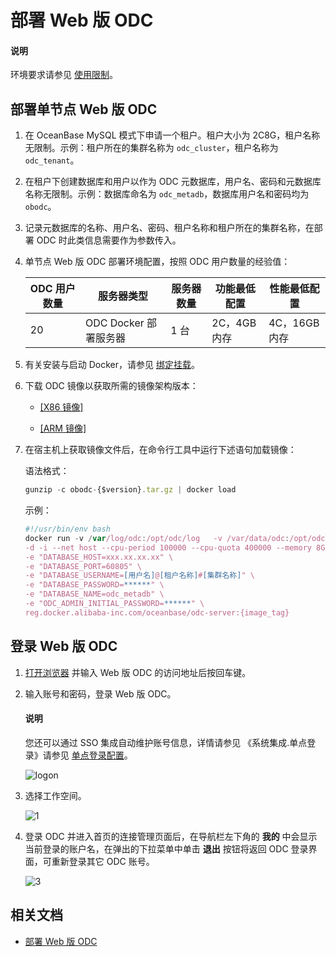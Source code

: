 # 部署 Web 版 ODC

<main id="notice" type='explain'>
   <h4>说明</h4>
   <p>环境要求请参见 <a href="../../200.odc-overview/500.product-limits.md">使用限制</a>。</p>
</main> 

## 部署单节点 Web 版 ODC

1. 在 OceanBase MySQL 模式下申请一个租户。租户大小为 2C8G，租户名称无限制。示例：租户所在的集群名称为 `odc_cluster`，租户名称为 `odc_tenant`。

2. 在租户下创建数据库和用户以作为 ODC 元数据库，用户名、密码和元数据库名称无限制。示例：数据库命名为 `odc_metadb`，数据库用户名和密码均为 `obodc`。

3. 记录元数据库的名称、用户名、密码、租户名称和租户所在的集群名称，在部署 ODC 时此类信息需要作为参数传入。

4. 单节点 Web 版 ODC 部署环境配置，按照 ODC 用户数量的经验值：

    | ODC 用户数量 | 服务器类型|服务器数量|功能最低配置|性能最低配置|
    | ------------- |-------------   |-------------|-------------|-------------|
    | 20  |  ODC Docker 部署服务器 |1 台|2C，4GB 内存|4C，16GB 内存|

5. 有关安装与启动 Docker，请参见 [绑定挂载](https://docs.docker.com/storage/bind-mounts/)。

6. 下载 ODC 镜像以获取所需的镜像架构版本：

   - [\[X86 镜像\]](https://obodc-front.oss-cn-beijing.aliyuncs.com/ODC4.2.0-beta/obodc4.2.0-beta.tar.gz)<br>

   - [\[ARM 镜像\]](https://obodc-front.oss-cn-beijing.aliyuncs.com/ODC4.2.0-beta/obodc4.2.0-beta_arm.tar.gz)

7. 在宿主机上获取镜像文件后，在命令行工具中运行下述语句加载镜像：

   语法格式：

   ```javascript
   gunzip -c obodc-{$version}.tar.gz | docker load
   ```

   示例：

   ```javascript
   #!/usr/bin/env bash
   docker run -v /var/log/odc:/opt/odc/log   -v /var/data/odc:/opt/odc/data \
   -d -i --net host --cpu-period 100000 --cpu-quota 400000 --memory 8G --name "obodc" \
   -e "DATABASE_HOST=xxx.xx.xx.xx" \
   -e "DATABASE_PORT=60805" \
   -e "DATABASE_USERNAME=[用户名]@[租户名称]#[集群名称]" \
   -e "DATABASE_PASSWORD=******" \
   -e "DATABASE_NAME=odc_metadb" \
   -e "ODC_ADMIN_INITIAL_PASSWORD=******" \
   reg.docker.alibaba-inc.com/oceanbase/odc-server:{image_tag}
   ```

## 登录 Web 版 ODC

1. [打开浏览器](https://www.oceanbase.com/docs/enterprise-odc-doc-cn-10000000002088520) 并输入 Web 版 ODC 的访问地址后按回车键。

2. 输入账号和密码，登录 Web 版 ODC。

   <main id="notice" type='explain'>
      <h4>说明</h4>
      <p>您还可以通过 SSO 集成自动维护账号信息，详情请参见  《系统集成.单点登录》请参见 <a href="../../1500.system-integration/100.sso-integration.md">单点登录配置</a>。</p>
   </main> 

   ![logon](https://obbusiness-private.oss-cn-shanghai.aliyuncs.com/doc/img/odc/420/quickstart/webodc/web%20user%204.2.png)

3. 选择工作空间。
  
   ![1](https://obbusiness-private.oss-cn-shanghai.aliyuncs.com/doc/img/odc/420/web%20odc%20logon%201.png)

4. 登录 ODC 并进入首页的连接管理页面后，在导航栏左下角的 **我的** 中会显示当前登录的账户名，在弹出的下拉菜单中单击 **退出** 按钮将返回 ODC 登录界面，可重新登录其它 ODC 账号。
   
   ![3](https://obbusiness-private.oss-cn-shanghai.aliyuncs.com/doc/img/odc/420/web%20odc%20logon%203.png)


## 相关文档

- [部署 Web 版 ODC](../../1100.deployment-guide/100.deployment-overview.md)
